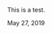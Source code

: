 <html lang="en" prefix="og: http://ogp.me/ns#">
<head>
  <meta property="og:type" content="article">
  <meta property="og:title" content="...">
  <meta property="og:description" content="...">
  </head>
<body>
  <p>This is a test.</p>
  <div class="entry-meta">
    <a class="entry-date-published">May 27, 2019</a>
  </div>
</body>
</html>
